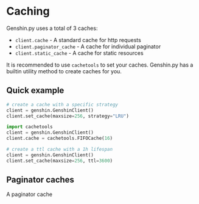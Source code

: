 # Caching

Genshin.py uses a total of 3 caches:

- `client.cache` - A standard cache for http requests
- `client.paginator_cache` - A cache for individual paginator
- `client.static_cache` - A cache for static resources

It is recommended to use `cachetools` to set your caches. Genshin.py has a builtin utility method to create caches for you.

## Quick example

```py
# create a cache with a specific strategy
client = genshin.GenshinClient()
client.set_cache(maxsize=256, strategy="LRU")

import cachetools
client = genshin.GenshinClient()
client.cache = cachetools.FIFOCache(16)

# create a ttl cache with a 1h lifespan
client = genshin.GenshinClient()
client.set_cache(maxsize=256, ttl=3600)
```

## Paginator caches

A paginator cache
